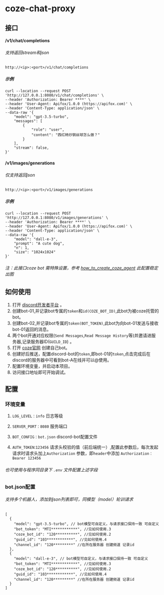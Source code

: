 # coze-chat-proxy

## 接口

#### /v1/chat/completions

###### 支持返回stream和json

```
http://<ip>:<port>/v1/chat/completions
```

##### 示例

```
curl --location --request POST 'http://127.0.0.1:8080/v1/chat/completions' \
--header 'Authorization: Bearer ****' \
--header 'User-Agent: Apifox/1.0.0 (https://apifox.com)' \
--header 'Content-Type: application/json' \
--data-raw '{
    "model": "gpt-3.5-turbo",
    "messages": [
        {
            "role": "user",
            "content": "西红柿炒钢丝球怎么做？"
        }
    ],
    "stream": false,
}'
```

#### /v1/images/generations

###### 仅支持返回json

```
http://<ip>:<port>/v1/images/generations
```

##### 示例

```
curl --location --request POST 'http://127.0.0.1:8080/v1/images/generations' \
--header 'Authorization: Bearer ****' \
--header 'User-Agent: Apifox/1.0.0 (https://apifox.com)' \
--header 'Content-Type: application/json' \
--data-raw '{
    "model": "dall-e-3",
    "prompt": "A cute dog",
    "n": 1,
    "size": "1024x1024"
}'
```

###### 注：此接口coze bot 需特殊设置，参考 [how_to_create_coze_agent](https://github.com/Feiyuyu0503/free-dall-e-proxy/blob/main/docs/how_to_create_coze_agent.md) 此配置稳定出图

## 如何使用

1. 打开 [discord开发者平台](https://discord.com/developers/applications) 。
2. 创建bot-01,并记录bot专属的`token`和`id(COZE_BOT_ID)`,此bot为被coze托管的bot。
3. 创建bot-02,并记录bot专属的`token(BOT_TOKEN)`,此bot为向bot-01发送与接收bot-01返回的消息。
4. 两个bot开通对应权限(`Send Messages`,`Read Message History`等)并邀请进服务器,记录服务器ID(`GUILD_ID`) 。
5. 打开 [coze官网](https://www.coze.com) 创建自己bot。
6. 创建好后推送，配置discord-bot的`token`,即bot-01的`token`,点击完成后在discord的服务器中可看到bot-A在线并可以@使用。
7. 配置环境变量，并启动本项目。
8. 访问接口地址即可开始调试。

## 配置

### 环境变量

1. `LOG_LEVEL：info`  日志等级

2. `SERVER_PORT：8080`  服务端口

3. `BOT_CONFIG：bot.json` discord-bot配置文件

4. `AUTH_TOKEN`:`123456` 请求头校验的值（前后端统一）,配置此参数后，每次发起请求时请求头加上`Authorization`
   参数，即`header`中添加 `Authorization：Bearer 123456`

###### 也可使用与程序同目录下 `.env` 文件配置上述字段


### bot.json配置

###### 支持多个机器人，添加到json列表即可，同模型（model）轮训请求

```
[
  {
    "model": "gpt-3.5-turbo", // bot模型可自定义，与请求接口保持一致 可自定义
    "bot_token": "MTI************", //见如何使用.3
    "coze_bot_id": "120**********", //见如何使用.2
    "guid_id": "103************", //见如何使用.4
    "channel_id": "120*********" //在所在服务器 创建频道 记录id
  },
  {
    "model": "dall-e-3", // bot模型可自定义，与请求接口保持一致 可自定义
    "bot_token": "MTI************", //见如何使用.3
    "coze_bot_id": "120**********", //见如何使用.2
    "guid_id": "103************", //见如何使用.4
    "channel_id": "120*********" //在所在服务器 创建频道 记录id
  }
]
```

